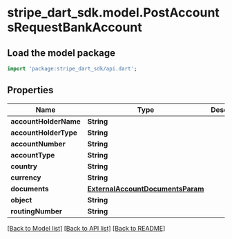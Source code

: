 # stripe_dart_sdk.model.PostAccountsRequestBankAccount

## Load the model package
```dart
import 'package:stripe_dart_sdk/api.dart';
```

## Properties
Name | Type | Description | Notes
------------ | ------------- | ------------- | -------------
**accountHolderName** | **String** |  | [optional] 
**accountHolderType** | **String** |  | [optional] 
**accountNumber** | **String** |  | 
**accountType** | **String** |  | [optional] 
**country** | **String** |  | 
**currency** | **String** |  | [optional] 
**documents** | [**ExternalAccountDocumentsParam**](ExternalAccountDocumentsParam.md) |  | [optional] 
**object** | **String** |  | [optional] 
**routingNumber** | **String** |  | [optional] 

[[Back to Model list]](../README.md#documentation-for-models) [[Back to API list]](../README.md#documentation-for-api-endpoints) [[Back to README]](../README.md)


